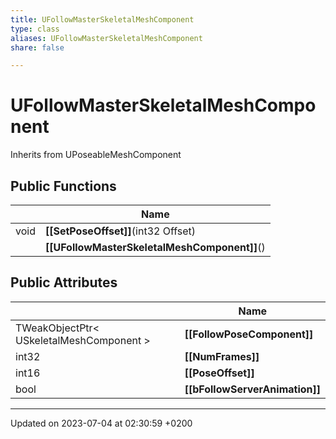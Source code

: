 ```yaml
---
title: UFollowMasterSkeletalMeshComponent
type: class
aliases: UFollowMasterSkeletalMeshComponent
share: false

---
```


# UFollowMasterSkeletalMeshComponent





Inherits from UPoseableMeshComponent

## Public Functions

|                | Name           |
| -------------- | -------------- |
| void | **[[SetPoseOffset]]**(int32 Offset) |
| | **[[UFollowMasterSkeletalMeshComponent]]**() |

## Public Attributes

|                | Name           |
| -------------- | -------------- |
| TWeakObjectPtr< USkeletalMeshComponent > | **[[FollowPoseComponent]]**  |
| int32 | **[[NumFrames]]**  |
| int16 | **[[PoseOffset]]**  |
| bool | **[[bFollowServerAnimation]]**  |

-------------------------------

Updated on 2023-07-04 at 02:30:59 +0200